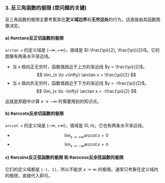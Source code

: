 ### 3. 反三角函数的极限 (您问题的关键)

反三角函数的极限主要考察其在**定义域边界**和**无穷远处**的行为，这直接由其函数图像决定。

#### a)  #arctanx反正切函数的极限 

`arctan x` 的定义域是 $(-\infty, +\infty)$，值域是 $(-\frac{\pi}{2}, \frac{\pi}{2})$。它的图像有两条水平渐近线。

*   当 $x$ 趋向正无穷时，函数值趋近于上方的渐近线 $y = \frac{\pi}{2}$。
    $$ \lim_{x \to +\infty} \arctan x = \frac{\pi}{2} $$
*   当 $x$ 趋向负无穷时，函数值趋近于下方的渐近线 $y = -\frac{\pi}{2}$。
    $$ \lim_{x \to -\infty} \arctan x = -\frac{\pi}{2} $$

这就是原题中计算 $x \to -\infty$ 时需要用到的知识点。

#### b) #arccotx反余切函数的极限

`arccot x` 的定义域是 $(-\infty, +\infty)$，值域是 $(0, \pi)$。它也有两条水平渐近线。

*   $$ \lim_{x \to +\infty} \operatorname{arccot} x = 0 $$
*   $$ \lim_{x \to -\infty} \operatorname{arccot} x = \pi $$

#### c) #arcsinx反正弦函数的极限 和 #arccosx反余弦函数的极限

它们的定义域都是 `[-1, 1]`，所以不能求 $x \to \infty$ 的极限。通常只考察在定义域内的极限，直接代入即可。
